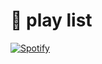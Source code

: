   # 🎵 play list
[![Spotify](https://spotify-readme-3s61yj059-xditya.vercel.app/api/spotify)]([https://open.spotify.com/user/31xk3xaydc2wiyvkdipqrnv7qpxa?si=m8oXUZSFQTqwEJXbMOKwig&utm_source=copy-link)
